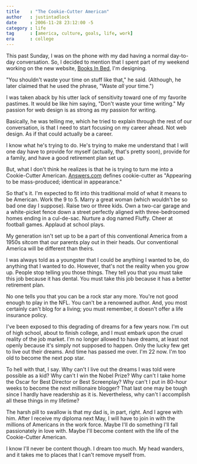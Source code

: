 ```yaml
---
title    : "The Cookie-Cutter American"
author   : justintadlock
date     : 2006-11-28 23:12:00 -5
category : life
tag      : [america, culture, goals, life, work]
era      : college
---
```


This past Sunday, I was on the phone with my dad having a normal day-to-day conversation.  So, I decided to mention that I spent part of my weekend working on the new website, <a href="http://booksinbed.com" title="Books In Bed (External Link)" rel="external"> Books In Bed</a>, I'm designing.

"You shouldn't waste your time on stuff like that," he said.  (Although, he later claimed that he used the phrase, "Waste <em> all</em> your time.")

I was taken aback by his utter lack of sensitivity toward one of my favorite pastimes.  It would be like him saying, "Don't waste your time writing."  My passion for web design is as strong as my passion for writing.

Basically, he was telling me, which he tried to explain through the rest of our conversation, is that I need to start focusing on my career ahead.  Not web design.  As if that could actually be a career.

I know what he's trying to do.  He's trying to make me understand that I will one day have to provide for myself (actually, that's pretty soon), provide for a family, and have a good retirement plan set up.

But, what I don't think he realizes is that he is trying to turn me into a Cookie-Cutter American.  <a href="http://www.answers.com/topic/cookie-cutter-1" title="Answers.com's Definition Of Cookie-Cutter (External Link)" rel="external">Answers.com</a> defines cookie-cutter as "Appearing to be mass-produced; identical in appearance."

So that's it.  I'm expected to fit into this traditional mold of what it means to be American.  Work the 9 to 5.  Marry a great woman (which wouldn't be so bad one day I suppose).  Raise two or three kids.  Own a two-car garage and a white-picket fence down a street perfectly aligned with three-bedroomed homes ending in a cul-de-sac.  Nurture a dog named Fluffy.  Cheer at football games.  Applaud at school plays.

My generation isn't set up to be a part of this conventional America from a 1950s sitcom that our parents play out in their heads.  Our conventional America will be different than theirs.

I was always told as a youngster that I could be anything I wanted to be, do anything that I wanted to do.  However, that's not the reality when you grow up.  People stop telling you those things.  They tell you that you must take this job because it has dental.  You must take this job because it has a better retirement plan.

No one tells you that you can be a rock star any more.  You're not good enough to play in the NFL.  You can't be a renowned author.  And, you most certainly can't blog for a living; you must remember, it doesn't offer a life insurance policy.

I've been exposed to this degrading of dreams for a few years now.  I'm out of high school, about to finish college, and I must embark upon the cruel reality of the job market.  I'm no longer allowed to have dreams, at least not openly because it's simply not supposed to happen.  Only the lucky few get to live out their dreams.  And time has passed me over.  I'm 22 now.  I'm too old to become the next pop star.

To hell with that, I say.  Why can't I live out the dreams I was told were possible as a kid?  Why can't I win the Nobel Prize?  Why can't I take home the Oscar for Best Director or Best Screenplay?  Why can't I put in 80-hour weeks to become the next millionaire blogger?  That last one may be tough since I hardly have readership as it is.  Nevertheless, why can't I accomplish all these things in my lifetime?

The harsh pill to swallow is that my dad is, in part, right.  And I agree with him.  After I receive my diploma next May, I will have to join in with the millions of Americans in the work force.  Maybe I'll do something I'll fall passionately in love with.  Maybe I'll become content with the life of the Cookie-Cutter American.

I know I'll never be content though.  I dream too much.  My head wanders, and it takes me to places that I can't remove myself from.
